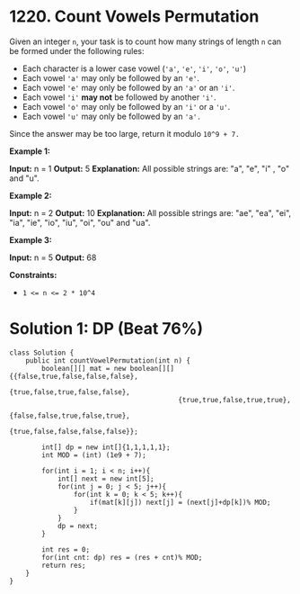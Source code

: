 # 1220. Count Vowels Permutation
Given an integer  `n`, your task is to count how many strings of length  `n`  can be formed under the following rules:

-   Each character is a lower case vowel (`'a'`,  `'e'`,  `'i'`,  `'o'`,  `'u'`)
-   Each vowel `'a'`  may only be followed by an  `'e'`.
-   Each vowel `'e'`  may only be followed by an  `'a'` or an  `'i'`.
-   Each vowel `'i'`  **may not**  be followed by another  `'i'`.
-   Each vowel `'o'`  may only be followed by an  `'i'`  or a `'u'`.
-   Each vowel `'u'`  may only be followed by an  `'a'.`

Since the answer may be too large, return it modulo  `10^9 + 7.`

**Example 1:**

**Input:** n = 1
**Output:** 5
**Explanation:** All possible strings are: "a", "e", "i" , "o" and "u".

**Example 2:**

**Input:** n = 2
**Output:** 10
**Explanation:** All possible strings are: "ae", "ea", "ei", "ia", "ie", "io", "iu", "oi", "ou" and "ua".

**Example 3:**

**Input:** n = 5
**Output:** 68

**Constraints:**

-   `1 <= n <= 2 * 10^4`

# Solution 1: DP (Beat 76%)
```
class Solution {
    public int countVowelPermutation(int n) {
        boolean[][] mat = new boolean[][]{{false,true,false,false,false},
                                          {true,false,true,false,false},
                                          {true,true,false,true,true},
                                          {false,false,true,false,true},
                                          {true,false,false,false,false}};
        
        int[] dp = new int[]{1,1,1,1,1};
        int MOD = (int) (1e9 + 7);
        
        for(int i = 1; i < n; i++){
            int[] next = new int[5];
            for(int j = 0; j < 5; j++){
                for(int k = 0; k < 5; k++){
                    if(mat[k][j]) next[j] = (next[j]+dp[k])% MOD;
                }
            }
            dp = next;
        }
        
        int res = 0;
        for(int cnt: dp) res = (res + cnt)% MOD;
        return res;
    }
}
```

